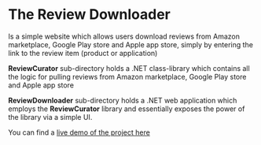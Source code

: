 # The Review Downloader
Is a simple website which allows users download reviews from Amazon marketplace, Google Play store and Apple app store, simply by entering the link to the review item (product or application)

**ReviewCurator** sub-directory holds a .NET class-library which contains all the logic for pulling reviews from Amazon marketplace, Google Play store and Apple app store

**ReviewDownloader** sub-directory holds a .NET web application which employs the **ReviewCurator** library and essentially exposes the power of the library via a simple UI. 

You can find a [live demo of the project here](http://reviewdownloader.somee.com)
